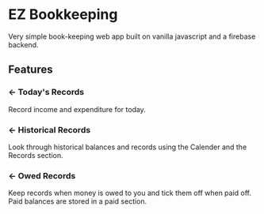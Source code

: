 EZ Bookkeeping
=================

Very simple book-keeping web app built on vanilla javascript and a firebase backend.


Features
------------

### ← Today's Records

Record income and expenditure for today.

### ← Historical Records

Look through historical balances and records using the Calender and the Records section.

### ← Owed Records

Keep records when money is owed to you and tick them off when paid off. Paid balances are stored in a paid section.
